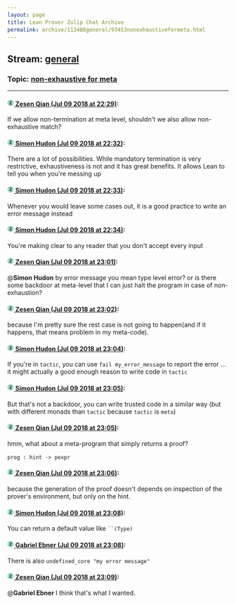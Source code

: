 ```yaml
---
layout: page
title: Lean Prover Zulip Chat Archive 
permalink: archive/113488general/93453nonexhaustiveformeta.html
---
```


## Stream: [general](index.html)
### Topic: [non-exhaustive for meta](93453nonexhaustiveformeta.html)

---

#### [![Click to go to Zulip](../../assets/img/zulip2.png) Zesen Qian (Jul 09 2018 at 22:29)](https://leanprover.zulipchat.com/#narrow/stream/113488-general/topic/non-exhaustive%20for%20meta/near/129371844):
If we allow non-termination at meta level, shouldn't we also allow non-exhaustive match?

#### [![Click to go to Zulip](../../assets/img/zulip2.png) Simon Hudon (Jul 09 2018 at 22:32)](https://leanprover.zulipchat.com/#narrow/stream/113488-general/topic/non-exhaustive%20for%20meta/near/129372015):
There are a lot of possibilities. While mandatory termination is very restrictive, exhaustiveness is not and it has great benefits. It allows Lean to tell you when you're messing up

#### [![Click to go to Zulip](../../assets/img/zulip2.png) Simon Hudon (Jul 09 2018 at 22:33)](https://leanprover.zulipchat.com/#narrow/stream/113488-general/topic/non-exhaustive%20for%20meta/near/129372069):
Whenever you would leave some cases out, it is a good practice to write an error message instead

#### [![Click to go to Zulip](../../assets/img/zulip2.png) Simon Hudon (Jul 09 2018 at 22:34)](https://leanprover.zulipchat.com/#narrow/stream/113488-general/topic/non-exhaustive%20for%20meta/near/129372151):
You're making clear to any reader that you don't accept every input

#### [![Click to go to Zulip](../../assets/img/zulip2.png) Zesen Qian (Jul 09 2018 at 23:01)](https://leanprover.zulipchat.com/#narrow/stream/113488-general/topic/non-exhaustive%20for%20meta/near/129373623):
@**Simon Hudon** by error message you mean type level error? or is there some backdoor at meta-level that I can just halt the program in case of non-exhaustion?

#### [![Click to go to Zulip](../../assets/img/zulip2.png) Zesen Qian (Jul 09 2018 at 23:02)](https://leanprover.zulipchat.com/#narrow/stream/113488-general/topic/non-exhaustive%20for%20meta/near/129373691):
because I'm pretty sure the rest case is not going to happen(and if it happens, that means problem in my meta-code).

#### [![Click to go to Zulip](../../assets/img/zulip2.png) Simon Hudon (Jul 09 2018 at 23:04)](https://leanprover.zulipchat.com/#narrow/stream/113488-general/topic/non-exhaustive%20for%20meta/near/129373788):
If you're in `tactic`, you can use `fail my_error_message` to report the error ... it might actually a good enough reason to write code in `tactic`

#### [![Click to go to Zulip](../../assets/img/zulip2.png) Simon Hudon (Jul 09 2018 at 23:05)](https://leanprover.zulipchat.com/#narrow/stream/113488-general/topic/non-exhaustive%20for%20meta/near/129373814):
But that's not a backdoor, you can write trusted code in a similar way (but with different monads than `tactic` because `tactic` is `meta`)

#### [![Click to go to Zulip](../../assets/img/zulip2.png) Zesen Qian (Jul 09 2018 at 23:05)](https://leanprover.zulipchat.com/#narrow/stream/113488-general/topic/non-exhaustive%20for%20meta/near/129373829):
hmm, what about a meta-program that simply returns a proof? 
```
prog : hint -> pexpr
```

#### [![Click to go to Zulip](../../assets/img/zulip2.png) Zesen Qian (Jul 09 2018 at 23:06)](https://leanprover.zulipchat.com/#narrow/stream/113488-general/topic/non-exhaustive%20for%20meta/near/129373904):
because the generation of the proof doesn't depends on inspection of the prover's environment, but only on the hint.

#### [![Click to go to Zulip](../../assets/img/zulip2.png) Simon Hudon (Jul 09 2018 at 23:08)](https://leanprover.zulipchat.com/#narrow/stream/113488-general/topic/non-exhaustive%20for%20meta/near/129373988):
You can return a default value like ``` ``(Type) ```

#### [![Click to go to Zulip](../../assets/img/zulip2.png) Gabriel Ebner (Jul 09 2018 at 23:08)](https://leanprover.zulipchat.com/#narrow/stream/113488-general/topic/non-exhaustive%20for%20meta/near/129374000):
There is also `undefined_core "my error message"`

#### [![Click to go to Zulip](../../assets/img/zulip2.png) Zesen Qian (Jul 09 2018 at 23:09)](https://leanprover.zulipchat.com/#narrow/stream/113488-general/topic/non-exhaustive%20for%20meta/near/129374011):
@**Gabriel Ebner** I think that's what I wanted.

